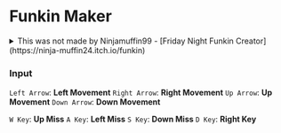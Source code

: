 # Funkin Maker
<details>
  <summary>This was not made by Ninjamuffin99 - [Friday Night Funkin Creator](https://ninja-muffin24.itch.io/funkin)</summary>
  [Ninjamuffin99's Itch Page](https://ninja-muffin24.itch.io/) - Here you can find all of his games!
</details>

### Input
`Left Arrow`: **Left Movement**
`Right Arrow`: **Right Movement**
`Up Arrow`: **Up Movement**
`Down Arrow`: **Down Movement**

`W Key`: **Up Miss**
`A Key`: **Left Miss**
`S Key`: **Down Miss**
`D Key`: **Right Key**